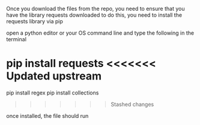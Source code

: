 Once you download the files from the repo, you need to ensure that you have the library requests downloaded
to do this, you need to install the requests library via pip

open a python editor or your OS command line and type the following in the terminal

pip install requests
<<<<<<< Updated upstream
=======
pip install regex
pip install collections
>>>>>>> Stashed changes

once installed, the file should run
